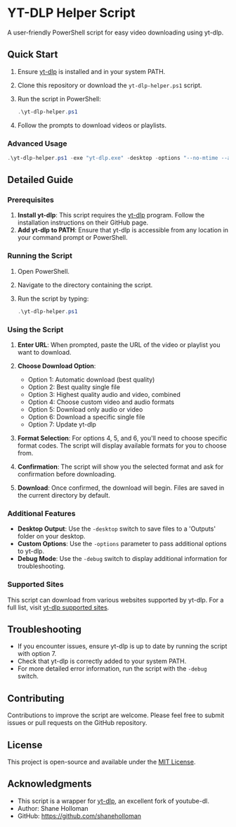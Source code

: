 # YT-DLP Helper Script

A user-friendly PowerShell script for easy video downloading using yt-dlp.

## Quick Start

1. Ensure [yt-dlp](https://github.com/yt-dlp/yt-dlp) is installed and in your system PATH.
2. Clone this repository or download the `yt-dlp-helper.ps1` script.
3. Run the script in PowerShell:

    ```powershell
    .\yt-dlp-helper.ps1
    ```

4. Follow the prompts to download videos or playlists.

### Advanced Usage

```powershell
.\yt-dlp-helper.ps1 -exe "yt-dlp.exe" -desktop -options "--no-mtime --add-metadata --extract-audio"
```

## Detailed Guide

### Prerequisites

1. **Install yt-dlp**: This script requires the [yt-dlp](https://github.com/yt-dlp/yt-dlp) program. Follow the installation instructions on their GitHub page.
2. **Add yt-dlp to PATH**: Ensure that yt-dlp is accessible from any location in your command prompt or PowerShell.

### Running the Script

1. Open PowerShell.
2. Navigate to the directory containing the script.
3. Run the script by typing:

    ```powershell
    .\yt-dlp-helper.ps1
    ```

### Using the Script

1. **Enter URL**: When prompted, paste the URL of the video or playlist you want to download.

2. **Choose Download Option**:
   - Option 1: Automatic download (best quality)
   - Option 2: Best quality single file
   - Option 3: Highest quality audio and video, combined
   - Option 4: Choose custom video and audio formats
   - Option 5: Download only audio or video
   - Option 6: Download a specific single file
   - Option 7: Update yt-dlp

3. **Format Selection**: For options 4, 5, and 6, you'll need to choose specific format codes. The script will display available formats for you to choose from.

4. **Confirmation**: The script will show you the selected format and ask for confirmation before downloading.

5. **Download**: Once confirmed, the download will begin. Files are saved in the current directory by default.

### Additional Features

- **Desktop Output**: Use the `-desktop` switch to save files to a 'Outputs' folder on your desktop.
- **Custom Options**: Use the `-options` parameter to pass additional options to yt-dlp.
- **Debug Mode**: Use the `-debug` switch to display additional information for troubleshooting.

### Supported Sites

This script can download from various websites supported by yt-dlp. For a full list, visit [yt-dlp supported sites](https://github.com/yt-dlp/yt-dlp/blob/master/supportedsites.md).

## Troubleshooting

- If you encounter issues, ensure yt-dlp is up to date by running the script with option 7.
- Check that yt-dlp is correctly added to your system PATH.
- For more detailed error information, run the script with the `-debug` switch.

## Contributing

Contributions to improve the script are welcome. Please feel free to submit issues or pull requests on the GitHub repository.

## License

This project is open-source and available under the [MIT License](LICENSE).

## Acknowledgments

- This script is a wrapper for [yt-dlp](https://github.com/yt-dlp/yt-dlp), an excellent fork of youtube-dl.
- Author: Shane Holloman
- GitHub: <https://github.com/shaneholloman>
